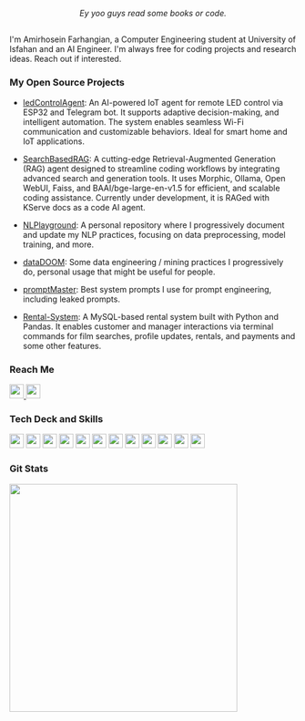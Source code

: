 <p align="center"><i>Ey yoo guys read some books or code.</i></p> 

<h2></h2>

I'm Amirhosein Farhangian, a Computer Engineering student at University of Isfahan and an AI Engineer. I'm always free for coding projects and research ideas. Reach out if interested. 

### My Open Source Projects 

- [ledControlAgent](https://github.com/amirh-far/ledControlAgent): An AI-powered IoT agent for remote LED control via ESP32 and Telegram bot. It supports adaptive decision-making, and intelligent automation. The system enables seamless Wi-Fi communication and customizable behaviors. Ideal for smart home and IoT applications.

- [SearchBasedRAG](https://github.com/amirh-far/SearchBasedRAG): A cutting-edge Retrieval-Augmented Generation (RAG) agent designed to streamline coding workflows by integrating advanced search and generation tools. It uses Morphic, Ollama, Open WebUI, Faiss, and BAAI/bge-large-en-v1.5 for efficient, and scalable coding assistance. Currently under development, it is RAGed with KServe docs as a code AI agent.


- [NLPlayground](https://github.com/amirh-far/NLPlayground): A personal repository where I progressively document and update my NLP practices, focusing on data preprocessing, model training, and more.
  
- [dataDOOM](https://github.com/amirh-far/dataDOOM): Some data engineering / mining practices I progressively do, personal usage that might be useful for people.
  
- [promptMaster](https://github.com/amirh-far/promptMaster): Best system prompts I use for prompt engineering, including leaked prompts.


- [Rental-System](https://github.com/amirh-far/Rental-System): A MySQL-based rental system built with Python and Pandas. It enables customer and manager interactions via terminal commands for film searches, profile updates, rentals, and payments and some other features.
  
### Reach Me

<a href="https://www.linkedin.com/in/amirh-far">
  <img src="https://img.shields.io/badge/-LinkedIn-0077B5?style=for-the-badge&logo=LinkedIn&logoColor=white" height="25"/>
</a>

<a href="mailto:amirh.far8@gmail.com?subject=Hello%20Amirhosein,%20From%20Github">
  <img src="https://img.shields.io/badge/gmail-%23D14836.svg?style=for-the-badge&logo=gmail&logoColor=white" height="25"/>
</a>

### Tech Deck and Skills

<p>
  <img src="https://img.shields.io/badge/Python-FFD43B?style=for-the-badge&logo=python&logoColor=blue" height="25"/>
  <img src="https://img.shields.io/badge/Numpy-777BB4?style=for-the-badge&logo=numpy&logoColor=white" height="25"/>
  <img src="https://img.shields.io/badge/Pandas-2C2D72?style=for-the-badge&logo=pandas&logoColor=white" height="25"/>
  <img src="https://img.shields.io/badge/PyTorch-EE4C2C?style=for-the-badge&logo=pytorch&logoColor=white" height="25"/>
  <img src="https://img.shields.io/badge/MySQL-005C84?style=for-the-badge&logo=mysql&logoColor=white" height="25"/>
  <img src="https://img.shields.io/badge/GIT-E44C30?style=for-the-badge&logo=git&logoColor=white" height="25"/>
  <img src="https://img.shields.io/badge/Docker-2CA5E0?style=for-the-badge&logo=docker&logoColor=white" height="25"/>
  <img src="https://img.shields.io/badge/Ubuntu-E95420?style=for-the-badge&logo=ubuntu&logoColor=white" height="25"/>
  <img src="https://img.shields.io/badge/Django-092E20?style=for-the-badge&logo=django&logoColor=green" height="25"/>
  <img src="https://img.shields.io/badge/Nginx-009639?style=for-the-badge&logo=nginx&logoColor=white" height="25"/>
  <img src="https://img.shields.io/badge/C-00599C?style=for-the-badge&logo=c&logoColor=white" height="25"/>
  <img src="https://img.shields.io/badge/mac%20os-000000?style=for-the-badge&logo=apple&logoColor=white" height="25"/>
</p>

### Git Stats

<p> 
  <img src="https://github-readme-stats.vercel.app/api?username=amirh-far&theme=radical&hide_border=true&count_private=true" width="400"/>
</p>

